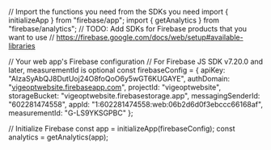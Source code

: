 // Import the functions you need from the SDKs you need
import { initializeApp } from "firebase/app";
import { getAnalytics } from "firebase/analytics";
// TODO: Add SDKs for Firebase products that you want to use
// <https://firebase.google.com/docs/web/setup#available-libraries>

// Your web app's Firebase configuration
// For Firebase JS SDK v7.20.0 and later, measurementId is optional
const firebaseConfig = {
apiKey: "AIzaSyAbQJ8DutUoj24O8foQoO6y5wGT6KUGAYE",
authDomain: "[vigeoptwebsite.firebaseapp.com](http://vigeoptwebsite.firebaseapp.com)",
projectId: "vigeoptwebsite",
storageBucket: "vigeoptwebsite.firebasestorage.app",
messagingSenderId: "602281474558",
appId: "1:602281474558:web:06b2d6d0f3ebccc66168af",
measurementId: "G-LS9YKSGPBC"
};

// Initialize Firebase
const app = initializeApp(firebaseConfig);
const analytics = getAnalytics(app);
